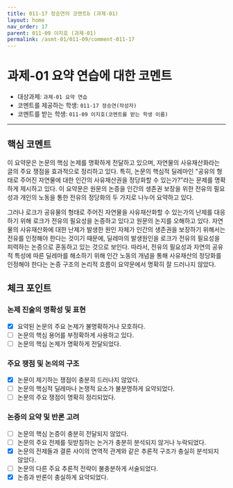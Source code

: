 ```yaml
---
title: 011-17 정승연의 코멘트b (과제-01) 
layout: home
nav_order: 17
parent: 011-09 이지호 (과제-01)
permalink: /asmt-01/011-09/comment-011-17
---
```


# 과제-01 요약 연습에 대한 코멘트

- 대상과제: `과제-01 요약 연습`
- 코멘트를 제공하는 학생: `011-17 정승연(작성자)` 
- 코멘트를 받는 학생: `011-09 이지호(코멘트를 받는 학생 이름)` 

---

## 핵심 코멘트

이 요약문은 논문의 핵심 논제를 명확하게 전달하고 있으며, 자연물의 사유재산화라는 글의 주요 쟁점을 효과적으로 정리하고 있다. 특히, 논문의 핵심적 딜레마인 "공유의 형태로 주어진 자연물에 대한 인간의 사유재산권을 정당화할 수 있는가?"라는 문제를 명확하게 제시하고 있다. 이 요약문은 원문의 논증을 인간의 생존권 보장을 위한 전유의 필요성과 개인의 노동을 통한 전유의 정당화의 두 가지로 나누어 요약하고 있다.

그러나 로크가 공유물의 형태로 주어진 자연물을 사유재산화할 수 있는가의 난제를 대응하기 위해 로크가 전유의 필요성을 논증하고 있다고 원문의 논지를 오해하고 있다. 자연물의 사유재산화에 대한 난제가 발생한 원인 자체가 인간의 생존권을 보장하기 위해서는 전유를 인정해야 한다는 것이기 때문에, 딜레마의 발생원인을 로크가 전유의 필요성을 피력하는 논증으로 혼동하고 있는 것으로 보인다. 따라서, 전유의 필요성과 자연의 공유적 특성에 따른 딜레마를 해소하기 위해 인간 노동의 개념을 통해 사유재산의 정당화를 인정해야 한다는 논증 구조의 논리적 흐름이 요약문에서 명확히 잘 드러나지 않았다. 

## 체크 포인트

### 논제 진술의 명확성 및 표현  
- [x] 요약된 논문의 주요 논제가 불명확하거나 모호하다.  
- [ ] 논문의 핵심 용어를 부정확하게 사용하고 있다.  
- [ ] 논문의 핵심 논제가 명확하게 전달되었다.  

### 주요 쟁점 및 논의의 구조  
- [x] 논문이 제기하는 쟁점이 충분히 드러나지 않았다.  
- [ ] 논문의 핵심적 딜레마나 논쟁적 요소가 불분명하게 요약되었다.  
- [ ] 논문의 주요 쟁점이 명확히 정리되었다.  

### 논증의 요약 및 반론 고려  
- [ ] 논문의 핵심 논증이 충분히 전달되지 않았다.  
- [ ] 논문의 주요 전제를 뒷받침하는 논거가 충분히 분석되지 않거나 누락되었다.  
- [x] 논문의 전제들과 결론 사이의 연역적 관계와 같은 추론적 구조가 충실히 분석되지 않았다.  
- [ ] 논문의 다른 주요 추론적 전략이 불충분하게 서술되었다.
- [x] 논증과 반론이 충실하게 요약되었다. 